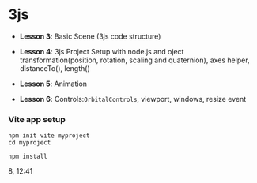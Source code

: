 # **3js**

- **Lesson 3**: Basic Scene (3js code structure)

- **Lesson 4**: 3js Project Setup with node.js and oject transformation(position, rotation, scaling and quaternion), axes helper, distanceTo(), length() 

- **Lesson 5**: Animation

- **Lesson 6**: Controls:`OrbitalControls`, viewport, windows, resize event






### **Vite app setup**
```
npm init vite myproject
cd myproject

npm install

```

8, 12:41